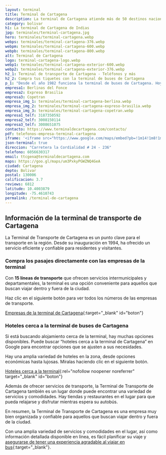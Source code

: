 ```yaml
---
layout: terminal
title: Terminal de Cartagena
description: La terminal de Cartagena atiende más de 50 destinos nacionales. Funcionan alrededor de 15 empresas transportadoras de carga y pasajeros. Lee más información.
category: bolivar
h1: La terminal de Cartagena de Indias
jpg: terminales/terminal-cartagena.jpg
hero: terminales/terminal-cartagena.webp
webps: terminales/terminal-cartagena-376.webp
webpm: terminales/terminal-cartagena-600.webp
webpb: terminales/terminal-cartagena-800.webp
alt: Terminal de Cartagena
logo: terminal-cartagena-logo.webp
webp1: terminales/terminal-cartagena-exterior-600.webp
webp2: terminales/terminal-cartagena-exterior-376.webp
h2_1: Terminal de transporte de Cartagena - Teléfonos y más
h2_2: Compra tus tiquetes con la terminal de buses de Cartagena
p_1: "Desde el año 1982 funciona la terminal de buses de Cartagena. Hoy tiene un flujo de 2000 buses al día en promedio."
empresa1: Berlinas del Fonce
empresa2: Expreso Brasilia
empresa3: Copetran
empresa_img_1: terminales/terminal-cartagena-berlina.webp
empresa_img_2: terminales/terminal-cartagena-expreso-brasilia.webp
empresa_img_3: terminales/terminal-cartagena-copetran.webp
empresa1_telf: 3187350592
empresa2_telf: 3008150114
empresa3_telf: 3008651075
contacto: https://www.terminaldecartagena.com/contacto/
pdf: telefonos-empresa-terminal-cartagena
iframe: '<iframe src="https://www.google.com/maps/embed?pb=!1m14!1m8!1m3!1d3924.2665974177035!2d-75.4588856!3d10.4003879!3m2!1i1024!2i768!4f13.1!3m3!1m2!1s0x8ef6244220c58681%3A0xea448a661d47813!2sTerminal%20de%20Transporte%20Cartagena!5e0!3m2!1ses!2sco!4v1676654816197!5m2!1ses!2sco" width="100%" height="450" style="border:0;" allowfullscreen="" loading="lazy" referrerpolicy="no-referrer-when-downgrade"></iframe>'
json-terminal: true
direccion: "Carretera la Cordialidad # 24 - 236"
telefono: 6056630317
email: ttcgena@terminaldecartagena.com
maps: https://goo.gl/maps/um3PxkyPGWZNQ4GeA
ciudad: Cartagena
depto: Bolivar
postal: 130006
calificacion: 3.7
reviews: 6812
latitude: 10.4003879
longitude: -75.4610743
permalink: /terminal-de-cartagena
---
```

## Información de la terminal de transporte de Cartagena

La Terminal de Transporte de Cartagena es un punto clave para el transporte en la región. Desde su inauguración en 1994, ha ofrecido un servicio eficiente y confiable para residentes y visitantes.

### Compra los pasajes directamente con las empresas de la terminal

Con **15 líneas de transporte** que ofrecen servicios intermunicipales y departamentales, la terminal es una opción conveniente para aquellos que buscan viajar dentro y fuera de la ciudad.

Haz clic en el siguiente botón para ver todos los números de las empresas de transporte.

[Empresas de la terminal de Cartagena]({{page.pdf}}){:target="_blank" id="boton"}

### Hoteles cerca a la terminal de buses de Cartagena

Si está buscando alojamiento cerca de la terminal, hay muchas opciones disponibles. Puede buscar “hoteles cerca a la terminal de Cartagena” en Google para encontrar opciones que se ajusten a sus necesidades.

Hay una amplia variedad de hoteles en la zona, desde opciones económicas hasta lujosas. Míralas haciendo clic en el siguiente botón.

[Hoteles cerca a la terminal](https://www.google.com/maps/search/Hoteles/@10.4015954,-75.4573987,16z/data=!3m1!4b1){:rel="nofollow noopener noreferrer" target="_blank" id="boton"}

Además de ofrecer servicios de transporte, la Terminal de Transporte de Cartagena también es un lugar donde puede encontrar una variedad de servicios y comodidades. Hay tiendas y restaurantes en el lugar para que pueda relajarse y disfrutar mientras espera su autobús.

En resumen, la Terminal de Transporte de Cartagena es una empresa muy bien organizada y confiable para aquellos que buscan viajar dentro y fuera de la ciudad.

Con una amplia variedad de servicios y comodidades en el lugar, así como información detallada disponible en línea, es fácil planificar su viaje y [asegurarse de tener una experiencia agradable al viajar en bus]({{'blog/viajar-en-bus-5-ventajas-inigualables'|relative_url}}){:target="_blank"}.
